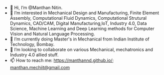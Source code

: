 - 👋 Hi, I’m @Manthan Nitin.
- 👀 I’m interested in Mechanical Design and Manufacturing, Finite Element Assembly, Computational Fluid Dynamics, Computational Strutural Dynamics, CAD/CAM, Digital Manufacturing,IoT, Industry 4.0, Data Science, Machine Learning and Deep Learning methods for Computer Vision and Natural Language Processing.
- 🌱 I’m currently doing Master's in Mechanical from Indian Institute of Technology, Bombay.
- 💞️ I’m looking to collaborate on various Mechanical, mechatronics and Industry 4.0 allied stuff.
- 📫 How to reach me: https://manthannd.github.io/; manthan.mechiit@gmail.com
